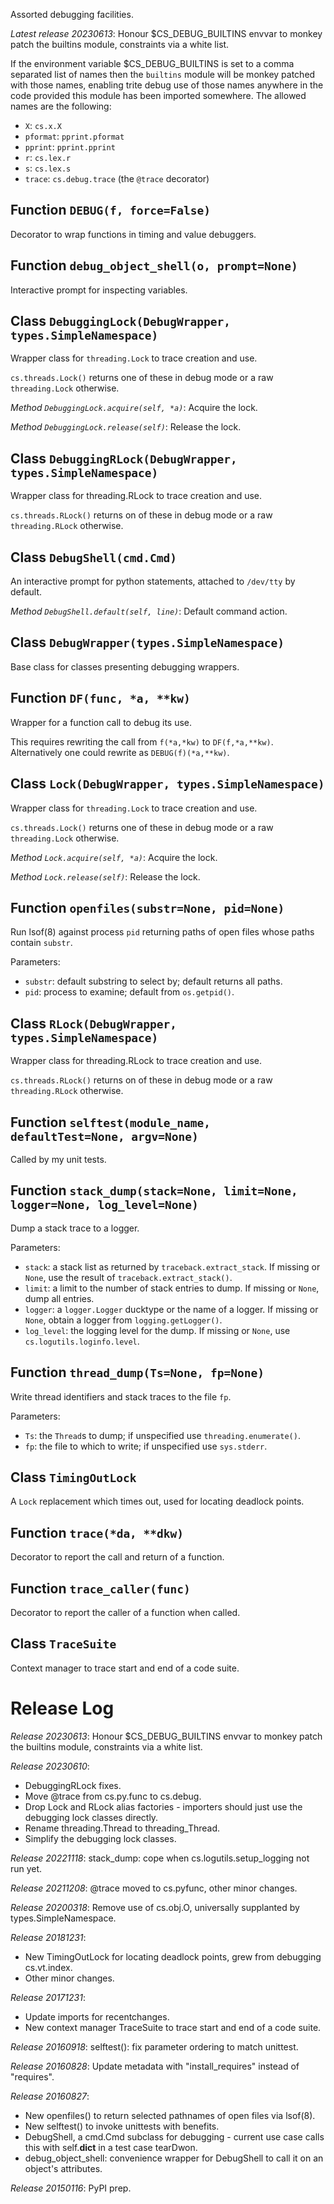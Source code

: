 Assorted debugging facilities.

*Latest release 20230613*:
Honour $CS_DEBUG_BUILTINS envvar to monkey patch the builtins module, constraints via a white list.

If the environment variable $CS_DEBUG_BUILTINS is set to a comma
separated list of names then the `builtins` module will be monkey
patched with those names, enabling trite debug use of those names
anywhere in the code provided this module has been imported somewhere.
The allowed names are the following:
* `X`: `cs.x.X`
* `pformat`: `pprint.pformat`
* `pprint`: `pprint.pprint`
* `r`: `cs.lex.r`
* `s`: `cs.lex.s`
* `trace`: `cs.debug.trace` (the `@trace` decorator)

## Function `DEBUG(f, force=False)`

Decorator to wrap functions in timing and value debuggers.

## Function `debug_object_shell(o, prompt=None)`

Interactive prompt for inspecting variables.

## Class `DebuggingLock(DebugWrapper, types.SimpleNamespace)`

Wrapper class for `threading.Lock` to trace creation and use.

`cs.threads.Lock()` returns one of these in debug mode or a raw
`threading.Lock` otherwise.

*Method `DebuggingLock.acquire(self, *a)`*:
Acquire the lock.

*Method `DebuggingLock.release(self)`*:
Release the lock.

## Class `DebuggingRLock(DebugWrapper, types.SimpleNamespace)`

Wrapper class for threading.RLock to trace creation and use.

`cs.threads.RLock()` returns on of these in debug mode or a raw
`threading.RLock` otherwise.

## Class `DebugShell(cmd.Cmd)`

An interactive prompt for python statements, attached to `/dev/tty` by default.

*Method `DebugShell.default(self, line)`*:
Default command action.

## Class `DebugWrapper(types.SimpleNamespace)`

Base class for classes presenting debugging wrappers.

## Function `DF(func, *a, **kw)`

Wrapper for a function call to debug its use.

This requires rewriting the call from `f(*a,*kw)` to `DF(f,*a,**kw)`.
Alternatively one could rewrite as `DEBUG(f)(*a,**kw)`.

## Class `Lock(DebugWrapper, types.SimpleNamespace)`

Wrapper class for `threading.Lock` to trace creation and use.

`cs.threads.Lock()` returns one of these in debug mode or a raw
`threading.Lock` otherwise.

*Method `Lock.acquire(self, *a)`*:
Acquire the lock.

*Method `Lock.release(self)`*:
Release the lock.

## Function `openfiles(substr=None, pid=None)`

Run lsof(8) against process `pid`
returning paths of open files whose paths contain `substr`.

Parameters:
* `substr`: default substring to select by; default returns all paths.
* `pid`: process to examine; default from `os.getpid()`.

## Class `RLock(DebugWrapper, types.SimpleNamespace)`

Wrapper class for threading.RLock to trace creation and use.

`cs.threads.RLock()` returns on of these in debug mode or a raw
`threading.RLock` otherwise.

## Function `selftest(module_name, defaultTest=None, argv=None)`

Called by my unit tests.

## Function `stack_dump(stack=None, limit=None, logger=None, log_level=None)`

Dump a stack trace to a logger.

Parameters:
* `stack`: a stack list as returned by `traceback.extract_stack`.
  If missing or `None`, use the result of `traceback.extract_stack()`.
* `limit`: a limit to the number of stack entries to dump.
  If missing or `None`, dump all entries.
* `logger`: a `logger.Logger` ducktype or the name of a logger.
  If missing or `None`, obtain a logger from `logging.getLogger()`.
* `log_level`: the logging level for the dump.
  If missing or `None`, use `cs.logutils.loginfo.level`.

## Function `thread_dump(Ts=None, fp=None)`

Write thread identifiers and stack traces to the file `fp`.

Parameters:
* `Ts`: the `Thread`s to dump; if unspecified use `threading.enumerate()`.
* `fp`: the file to which to write; if unspecified use `sys.stderr`.

## Class `TimingOutLock`

A `Lock` replacement which times out, used for locating deadlock points.

## Function `trace(*da, **dkw)`

Decorator to report the call and return of a function.

## Function `trace_caller(func)`

Decorator to report the caller of a function when called.

## Class `TraceSuite`

Context manager to trace start and end of a code suite.

# Release Log



*Release 20230613*:
Honour $CS_DEBUG_BUILTINS envvar to monkey patch the builtins module, constraints via a white list.

*Release 20230610*:
* DebuggingRLock fixes.
* Move @trace from cs.py.func to cs.debug.
* Drop Lock and RLock alias factories - importers should just use the debugging lock classes directly.
* Rename threading.Thread to threading_Thread.
* Simplify the debugging lock classes.

*Release 20221118*:
stack_dump: cope when cs.logutils.setup_logging not run yet.

*Release 20211208*:
@trace moved to cs.pyfunc, other minor changes.

*Release 20200318*:
Remove use of cs.obj.O, universally supplanted by types.SimpleNamespace.

*Release 20181231*:
* New TimingOutLock for locating deadlock points, grew from debugging cs.vt.index.
* Other minor changes.

*Release 20171231*:
* Update imports for recentchanges.
* New context manager TraceSuite to trace start and end of a code suite.

*Release 20160918*:
selftest(): fix parameter ordering to match unittest.

*Release 20160828*:
Update metadata with "install_requires" instead of "requires".

*Release 20160827*:
* New openfiles() to return selected pathnames of open files via lsof(8).
* New selftest() to invoke unittests with benefits.
* DebugShell, a cmd.Cmd subclass for debugging - current use case calls this with self.__dict__ in a test case tearDwon.
* debug_object_shell: convenience wrapper for DebugShell to call it on an object's attributes.

*Release 20150116*:
PyPI prep.
